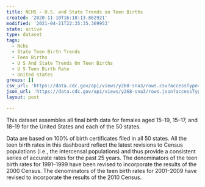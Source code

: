 ```yaml
---
title: NCHS - U.S. and State Trends on Teen Births
created: '2020-11-10T16:18:13.862921'
modified: '2021-04-21T22:35:35.369953'
state: active
type: dataset
tags:
  - Nchs
  - State Teen Birth Trends
  - Teen Births
  - U S And State Trends On Teen Births
  - U S Teen Birth Rate
  - United States
groups: []
csv_url: 'https://data.cdc.gov/api/views/y268-sna3/rows.csv?accessType=DOWNLOAD'
json_url: 'https://data.cdc.gov/api/views/y268-sna3/rows.json?accessType=DOWNLOAD'
layout: post

---
```

This dataset assembles all final birth data for females aged 15–19, 15–17, and 18–19 for the United States and each of the 50 states.

Data are based on 100% of birth certificates filed in all 50 states. All the teen birth rates in this dashboard reflect the latest revisions to Census populations (i.e., the intercensal populations) and thus provide a consistent series of accurate rates for the past 25 years. The denominators of the teen birth rates for 1991–1999 have been revised to incorporate the results of the 2000 Census. The denominators of the teen birth rates for 2001–2009 have revised to incorporate the results of the 2010 Census.
